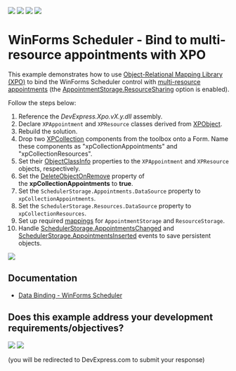<!-- default badges list -->
![](https://img.shields.io/endpoint?url=https://codecentral.devexpress.com/api/v1/VersionRange/128633852/24.2.1%2B)
[![](https://img.shields.io/badge/Open_in_DevExpress_Support_Center-FF7200?style=flat-square&logo=DevExpress&logoColor=white)](https://supportcenter.devexpress.com/ticket/details/E81)
[![](https://img.shields.io/badge/📖_How_to_use_DevExpress_Examples-e9f6fc?style=flat-square)](https://docs.devexpress.com/GeneralInformation/403183)
[![](https://img.shields.io/badge/💬_Leave_Feedback-feecdd?style=flat-square)](#does-this-example-address-your-development-requirementsobjectives)
<!-- default badges end -->
# WinForms Scheduler - Bind to multi-resource appointments with XPO

This example demonstrates how to use [Object-Relational Mapping Library (XPO)](https://docs.devexpress.com/XPO/1998/express-persistent-objects) to bind the WinForms Scheduler control with [multi-resource appointments](https://docs.devexpress.com/WindowsForms/4217/controls-and-libraries/scheduler/examples/data-binding/how-to-enable-multi-resource-appointments) (the [AppointmentStorage.ResourceSharing](https://docs.devexpress.com/WindowsForms/DevExpress.XtraScheduler.AppointmentDataStorage.ResourceSharing) option is enabled).

Follow the steps below:

1. Reference the *DevExpress.Xpo.vX.y.dll* assembly.
2. Declare `XPAppointment` and `XPResource` classes derived from [XPObject](https://docs.devexpress.com/XPO/DevExpress.Xpo.XPObject).
3. Rebuild the solution.
4. Drop two [XPCollection](https://docs.devexpress.com/XPO/DevExpress.Xpo.XPCollection) components from the toolbox onto a Form. Name these components as "xpCollectionAppointments" and "xpCollectionResources".
5. Set their [ObjectClassInfo](https://docs.devexpress.com/XPO/DevExpress.Xpo.XPCollection.ObjectClassInfo) properties to the `XPAppointment` and `XPResource` objects, respectively.
6. Set the [DeleteObjectOnRemove](https://docs.devexpress.com/XPO/DevExpress.Xpo.XPBaseCollection.DeleteObjectOnRemove) property of the **xpCollectionAppointments** to **true**.
7. Set the `SchedulerStorage.Appointments.DataSource` property to `xpCollectionAppointments`.
8. Set the `SchedulerStorage.Resources.DataSource` property to `xpCollectionResources`.
9. Set up required [mappings](https://docs.devexpress.com/WindowsForms/15468/controls-and-libraries/scheduler/data-binding/mappings) for `AppointmentStorage` and `ResourceStorage`.
10. Handle [SchedulerStorage.AppointmentsChanged](https://docs.devexpress.com/WindowsForms/DevExpress.XtraScheduler.SchedulerDataStorage.AppointmentsChanged) and [SchedulerStorage.AppointmentsInserted](https://docs.devexpress.com/WindowsForms/DevExpress.XtraScheduler.SchedulerDataStorage.AppointmentsInserted) events to save persistent objects.

![](https://raw.githubusercontent.com/DevExpress-Examples/how-to-bind-the-xtrascheduler-with-multi-resource-appointments-to-xpo-e81/20.1.3%2B/media/winforms-scheduler-xpo.png)


## Documentation

* [Data Binding - WinForms Scheduler](https://docs.devexpress.com/WindowsForms/14807/controls-and-libraries/scheduler/examples/data-binding)
<!-- feedback -->
## Does this example address your development requirements/objectives?

[<img src="https://www.devexpress.com/support/examples/i/yes-button.svg"/>](https://www.devexpress.com/support/examples/survey.xml?utm_source=github&utm_campaign=winforms-scheduler-bind-xpo-multi-resource-appointments&~~~was_helpful=yes) [<img src="https://www.devexpress.com/support/examples/i/no-button.svg"/>](https://www.devexpress.com/support/examples/survey.xml?utm_source=github&utm_campaign=winforms-scheduler-bind-xpo-multi-resource-appointments&~~~was_helpful=no)

(you will be redirected to DevExpress.com to submit your response)
<!-- feedback end -->
